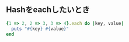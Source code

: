 ## Hashをeachしたいとき

```ruby
{1 => 2, 2 => 3, 3 => 4}.each do |key, value|
  puts "#{key} #{value}"
end
```